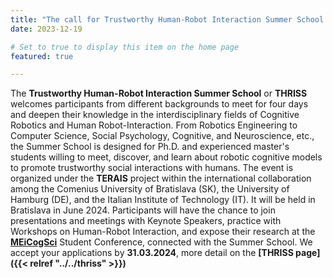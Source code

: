 ```yaml
---
title: "The call for Trustworthy Human-Robot Interaction Summer School just opened"
date: 2023-12-19

# Set to true to display this item on the home page
featured: true

---
```

The **Trustworthy Human-Robot Interaction Summer School** or **THRISS** welcomes participants from different backgrounds to meet for four days and deepen their knowledge in the interdisciplinary fields of Cognitive Robotics and Human Robot-Interaction. From Robotics Engineering to Computer Science, Social Psychology, Cognitive, and Neuroscience, etc., the Summer School is designed for Ph.D. and experienced master's students willing to meet, discover, and learn about robotic cognitive models to promote trustworthy social interactions with humans. The event is organized under the **TERAIS** project within the international collaboration among the Comenius University of Bratislava (SK), the University of Hamburg (DE), and the Italian Institute of Technology (IT). It will be held in Bratislava in June 2024. Participants will have the chance to join presentations and meetings with Keynote Speakers, practice with Workshops on Human-Robot Interaction, and expose their research at the [**MEiCogSci**](https://www.meicogsci.eu/) Student Conference, connected with the Summer School. We accept your applications by **31.03.2024**, more detail on the **[THRISS page]({{< relref "../../thriss" >}})** 
